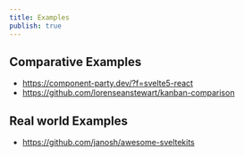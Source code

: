 ```yaml
---
title: Examples
publish: true
---
```


## Comparative Examples

- https://component-party.dev/?f=svelte5-react
- https://github.com/lorenseanstewart/kanban-comparison

## Real world Examples

- https://github.com/janosh/awesome-sveltekits
